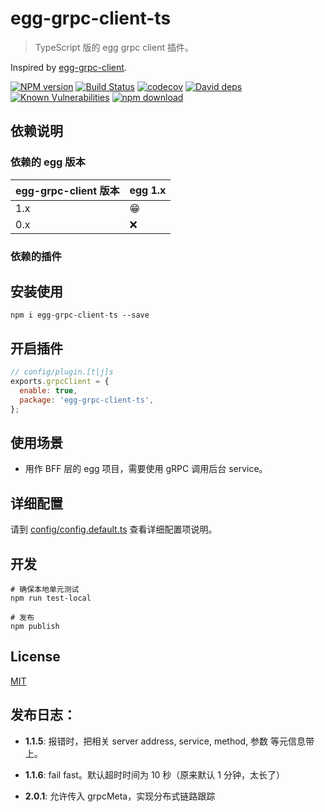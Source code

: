# egg-grpc-client-ts

> TypeScript 版的 egg grpc client 插件。

Inspired by [egg-grpc-client](https://github.com/tw949561391/egg-grpc-client).

[![NPM version][npm-image]][npm-url]
[![Build Status](https://travis-ci.com/Jeff-Tian/egg-grpc-client-ts.svg?branch=master)](https://travis-ci.com/Jeff-Tian/egg-grpc-client-ts)
[![codecov](https://codecov.io/gh/Jeff-Tian/egg-grpc-client-ts/branch/master/graph/badge.svg)](https://codecov.io/gh/Jeff-Tian/egg-grpc-client-ts)
[![David deps][david-image]][david-url]
[![Known Vulnerabilities][snyk-image]][snyk-url]
[![npm download][download-image]][download-url]

[npm-image]: https://img.shields.io/npm/v/egg-grpc-client-ts.svg?style=flat-square
[npm-url]: https://npmjs.org/package/egg-grpc-client
[david-image]: https://img.shields.io/david/jeff-tian/egg-grpc-client-ts.svg?style=flat-square
[david-url]: https://david-dm.org/jeff-tian/egg-grpc-client-ts
[snyk-image]: https://snyk.io/test/npm/egg-grpc-client-ts/badge.svg?style=flat-square
[snyk-url]: https://snyk.io/test/npm/egg-grpc-client-ts
[download-image]: https://img.shields.io/npm/dm/egg-grpc-client-ts.svg?style=flat-square
[download-url]: https://npmjs.org/package/egg-grpc-client-ts

<!--
Description here.
-->

## 依赖说明

### 依赖的 egg 版本

egg-grpc-client 版本 | egg 1.x
--- | ---
1.x | 😁
0.x | ❌

### 依赖的插件
<!--

如果有依赖其它插件，请在这里特别说明。如

- security
- multipart

-->

## 安装使用
```shell
npm i egg-grpc-client-ts --save
```

## 开启插件

```js
// config/plugin.[t|j]s
exports.grpcClient = {
  enable: true,
  package: 'egg-grpc-client-ts',
};
```

## 使用场景

- 用作 BFF 层的 egg 项目，需要使用 gRPC 调用后台 service。

## 详细配置

请到 [config/config.default.ts](config/config.default.ts) 查看详细配置项说明。

## 开发
```shell
# 确保本地单元测试
npm run test-local

# 发布
npm publish
```

## License

[MIT](LICENSE)

## 发布日志：

- **1.1.5**: 报错时，把相关 server address, service, method, 参数 等元信息带上。

- **1.1.6**: fail fast。默认超时时间为 10 秒（原来默认 1 分钟，太长了）

- **2.0.1**: 允许传入 grpcMeta，实现分布式链路跟踪

